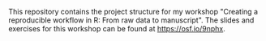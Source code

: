 This repository contains the project structure for my workshop "Creating a reproducible workflow in R: From raw data to manuscript".
The slides and exercises for this workshop can be found at <https://osf.io/9nphx>.

